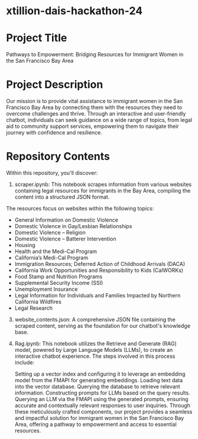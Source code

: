 # xtillion-dais-hackathon-24

# Project Title
Pathways to Empowerment: Bridging Resources for Immigrant Women in the San Francisco Bay Area

# Project Description
Our mission is to provide vital assistance to immigrant women in the San Francisco Bay Area by connecting them with the resources they need to overcome challenges and thrive. Through an interactive and user-friendly chatbot, individuals can seek guidance on a wide range of topics, from legal aid to community support services, empowering them to navigate their journey with confidence and resilience.

# Repository Contents

Within this repository, you'll discover:

1. scraper.ipynb: This notebook scrapes information from various websites containing legal resources for immigrants in the Bay Area, compiling the content into a structured JSON format.

The resources focus on websites within the following topics:
- General Information on Domestic Violence
- Domestic Violence in Gay/Lesbian Relationships
- Domestic Violence – Religion
- Domestic Violence – Batterer Intervention
- Housing
- Health and the Medi-Cal Program
- California’s Medi-Cal Program
- Immigration Resources; Deferred Action of Childhood Arrivals (DACA)
- California Work Opportunities and Responsibility to Kids (CalWORKs)
- Food Stamp and Nutrition Programs
- Supplemental Security Income (SSI)
- Unemployment Insurance
- Legal Information for Individuals and Families Impacted by Northern California Wildfires
- Legal Research

3. website_contents.json: A comprehensive JSON file containing the scraped content, serving as the foundation for our chatbot's knowledge base.

4. Rag.ipynb: This notebook utilizes the Retrieve and Generate (RAG) model, powered by Large Language Models (LLMs), to create an interactive chatbot experience. The steps involved in this process include:

    Setting up a vector index and configuring it to leverage an embedding model from the FMAPI for generating embeddings.
    Loading text data into the vector database.
    Querying the database to retrieve relevant information.
    Constructing prompts for LLMs based on the query results.
    Querying an LLM via the FMAPI using the generated prompts, ensuring accurate and contextually relevant responses to user inquiries.
Through these meticulously crafted components, our project provides a seamless and impactful solution for immigrant women in the San Francisco Bay Area, offering a pathway to empowerment and access to essential resources.


